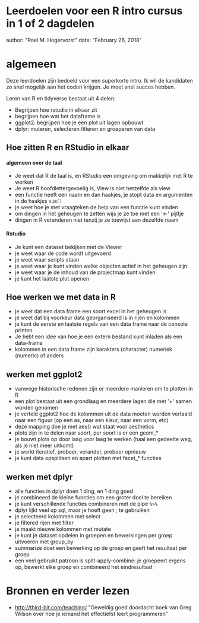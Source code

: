 # Leerdoelen voor een R intro cursus in 1 of 2 dagdelen

author: "Roel M. Hogervorst"
date: "February 26, 2018"

# algemeen
Deze leerdoelen zijn bedoeld voor een superkorte intro. Ik wil de kandidaten zo snel mogelijk aan het coden krijgen. 
Je moet snel succes hebben. 

Leren van R en tidyverse bestaat uit 4 delen:

* Begrijpen hoe rstudio in elkaar zit
* begrijpen hoe wat het dataframe is
* ggplot2: begrijpen hoe je een plot uit lagen opbouwt
* dplyr: muteren, selecteren filteren en groeperen van data

## Hoe zitten R en RStudio in elkaar

#### algemeen over de taal
- Je weet dat R de taal is, en RStudio een omgeving om makkelijk met R te werken
- Je weet R hoofdlettergevoelig is, View is niet hetzelfde als view
- een functie heeft een naam en dan haakjes, je stopt data en argumenten in de haakjes `sum()`
- je weet hoe je met vraagteken de help van een functie kunt vinden
- om dingen in het geheugen te zetten wijs je ze toe met een '<-' pijltje
- dingen in R veranderen niet tenzij je ze toewijst aan dezelfde naam


#### Rstudio 
- Je kunt een dataset bekijken met de Viewer
- je weet waar de code wordt uitgevoerd
- je weet waar scripts staan
- je weet waar je kunt vinden welke objecten actief in het geheugen zijn
- je weet waar je de inhoud van de projectmap kunt vinden
- je kunt het laatste plot openen

## Hoe werken we met data in R

- je weet dat een data frame een soort excel in het geheugen is
- je weet dat bij voorkeur data georganiseerd is in rijen en kolommen
- je kunt de eerste en laatste regels van een data frame naar de console printen
- Je hebt een idee van hoe je een extern bestand kunt inladen als een data-frame
- kolommen in een data frame zijn karakters (character) numeriek (numeric) of anders

## werken met ggplot2

- vanwege historische redenen zijn er meerdere manieren om te plotten in R
- een plot bestaat uit een grondlaag en meerdere lagen die met '+' samen worden genomen
- je verteld ggplot2 hoe de kolommen uit de data moeten worden vertaald naar een figuur (op een as, naar een kleur, naar een vorm, etc)
- deze mapping doe je met aes() wat staat voor aesthetics
- plots zijn in te delen naar soort, per soort is er een geom_* 
- je bouwt plots op door laag voor laag te werken (haal een gedeelte weg, als je niet meer uitkomt)
- je werkt iteratief, probeer, verander, probeer opnieuw
- je kunt data opsplitsen en apart plotten met facet_* functies


## werken met dplyr

- alle functies in dplyr doen 1 ding, en 1 ding goed
- je combineerd de kleine functies om een groter doel te bereiken
- je kunt verschillende functies combineren met de pipe ` %>% `
- dplyr lijkt veel op sql, maar je hoeft geen ; te gebruiken
- je selecteerd kolommen met select
- je filtered rijen met filter
- je maakt nieuwe kolommen met mutate
- je kunt je dataset opdelen in groepen en bewerkingen per groep uitvoeren met group_by 
- summarize doet een bewerking op de groep en geeft het resultaat per groep
- een veel gebruikt patroon is split-apply-combine: je groepeert ergens op, bewerkt elke groep en combineerd het eindresultaat


# Bronnen en verder lezen

* http://third-bit.com/teaching/  "Geweldig goed doordacht boek van Greg Wilson over hoe je iemand het effectiefst leert programmeren"

